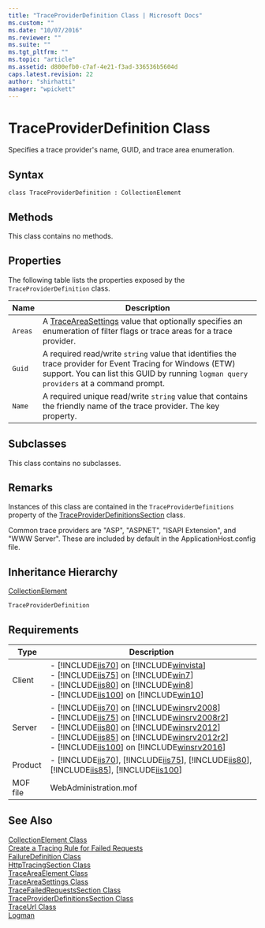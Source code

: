 ```yaml
---
title: "TraceProviderDefinition Class | Microsoft Docs"
ms.custom: ""
ms.date: "10/07/2016"
ms.reviewer: ""
ms.suite: ""
ms.tgt_pltfrm: ""
ms.topic: "article"
ms.assetid: d800efb0-c7af-4e21-f3ad-336536b5604d
caps.latest.revision: 22
author: "shirhatti"
manager: "wpickett"
---
```

# TraceProviderDefinition Class
Specifies a trace provider's name, GUID, and trace area enumeration.  
  
## Syntax  
  
```vbs  
class TraceProviderDefinition : CollectionElement  
```  
  
## Methods  
 This class contains no methods.  
  
## Properties  
 The following table lists the properties exposed by the `TraceProviderDefinition` class.  
  
|Name|Description|  
|----------|-----------------|  
|`Areas`|A [TraceAreaSettings](../wmi-provider/traceareasettings-class.md) value that optionally specifies an enumeration of filter flags or trace areas for a trace provider.|  
|`Guid`|A required read/write `string` value that identifies the trace provider for Event Tracing for Windows (ETW) support. You can list this GUID by running `logman query providers` at a command prompt.|  
|`Name`|A required unique read/write `string` value that contains the friendly name of the trace provider. The key property.|  
  
## Subclasses  
 This class contains no subclasses.  
  
## Remarks  
 Instances of this class are contained in the `TraceProviderDefinitions` property of the [TraceProviderDefinitionsSection](../wmi-provider/traceproviderdefinitionssection-class.md) class.  
  
 Common trace providers are "ASP", "ASPNET", "ISAPI Extension", and "WWW Server". These are included by default in the ApplicationHost.config file.  
  
## Inheritance Hierarchy  
 [CollectionElement](../wmi-provider/collectionelement-class.md)  
  
 `TraceProviderDefinition`  
  
## Requirements  
  
|Type|Description|  
|----------|-----------------|  
|Client|-   [!INCLUDE[iis70](../wmi-provider/includes/iis70-md.md)] on [!INCLUDE[winvista](../wmi-provider/includes/winvista-md.md)]<br />-   [!INCLUDE[iis75](../wmi-provider/includes/iis75-md.md)] on [!INCLUDE[win7](../wmi-provider/includes/win7-md.md)]<br />-   [!INCLUDE[iis80](../wmi-provider/includes/iis80-md.md)] on [!INCLUDE[win8](../wmi-provider/includes/win8-md.md)]<br />-   [!INCLUDE[iis100](../wmi-provider/includes/iis100-md.md)] on [!INCLUDE[win10](../wmi-provider/includes/win10-md.md)]|  
|Server|-   [!INCLUDE[iis70](../wmi-provider/includes/iis70-md.md)] on [!INCLUDE[winsrv2008](../wmi-provider/includes/winsrv2008-md.md)]<br />-   [!INCLUDE[iis75](../wmi-provider/includes/iis75-md.md)] on [!INCLUDE[winsrv2008r2](../wmi-provider/includes/winsrv2008r2-md.md)]<br />-   [!INCLUDE[iis80](../wmi-provider/includes/iis80-md.md)] on [!INCLUDE[winsrv2012](../wmi-provider/includes/winsrv2012-md.md)]<br />-   [!INCLUDE[iis85](../wmi-provider/includes/iis85-md.md)] on [!INCLUDE[winsrv2012r2](../wmi-provider/includes/winsrv2012r2-md.md)]<br />-   [!INCLUDE[iis100](../wmi-provider/includes/iis100-md.md)] on [!INCLUDE[winsrv2016](../wmi-provider/includes/winsrv2016-md.md)]|  
|Product|-   [!INCLUDE[iis70](../wmi-provider/includes/iis70-md.md)], [!INCLUDE[iis75](../wmi-provider/includes/iis75-md.md)], [!INCLUDE[iis80](../wmi-provider/includes/iis80-md.md)], [!INCLUDE[iis85](../wmi-provider/includes/iis85-md.md)], [!INCLUDE[iis100](../wmi-provider/includes/iis100-md.md)]|  
|MOF file|WebAdministration.mof|  
  
## See Also  
 [CollectionElement Class](../wmi-provider/collectionelement-class.md)   
 [Create a Tracing Rule for Failed Requests](http://go.microsoft.com/fwlink/?LinkId=64723)   
 [FailureDefinition Class](../wmi-provider/failuredefinition-class.md)   
 [HttpTracingSection Class](../wmi-provider/httptracingsection-class.md)   
 [TraceAreaElement Class](../wmi-provider/traceareaelement-class.md)   
 [TraceAreaSettings Class](../wmi-provider/traceareasettings-class.md)   
 [TraceFailedRequestsSection Class](../wmi-provider/tracefailedrequestssection-class.md)   
 [TraceProviderDefinitionsSection Class](../wmi-provider/traceproviderdefinitionssection-class.md)   
 [TraceUrl Class](../wmi-provider/traceurl-class.md)   
 [Logman](http://go.microsoft.com/fwlink/?LinkId=64802)